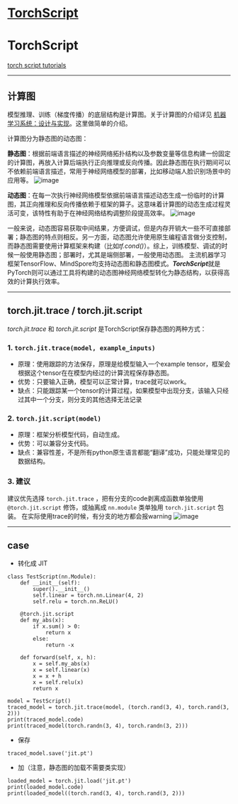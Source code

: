# [TorchScript](https://github.com/iLovEing/notebook/issues/35)

# TorchScript
[torch script tutorials](https://pytorch.org/docs/stable/jit.html)

---

## 计算图
模型推理、训练（梯度传播）的底层结构是计算图。关于计算图的介绍详见 [机器学习系统：设计与实现](https://openmlsys.github.io/chapter_computational_graph/index.html)。这里做简单的介绍。

计算图分为静态图的动态图：

**静态图**：根据前端语言描述的神经网络拓扑结构以及参数变量等信息构建一份固定的计算图，再放入计算后端执行正向推理或反向传播。因此静态图在执行期间可以不依赖前端语言描述，常用于神经网络模型的部署，比如移动端人脸识别场景中的应用等。
![image](https://github.com/user-attachments/assets/a1877fcb-16bc-465d-9c73-30c79c73a942)

**动态图**：在每一次执行神经网络模型依据前端语言描述动态生成一份临时的计算图，其正向推理和反向传播依赖于框架的算子。这意味着计算图的动态生成过程灵活可变，该特性有助于在神经网络结构调整阶段提高效率。
![image](https://github.com/user-attachments/assets/e7e37366-5ff5-47aa-b249-48b2fdae78f0)

一般来说，动态图容易获取中间结果，方便调试，但是内存开销大一些不可直接部署；静态图的特点则相反。另一方面，动态图允许使用原生编程语言做分支控制，而静态图需要使用计算框架来构建（比如*tf.cond()*）。综上，训练模型、调试的时候一般使用静态图；部署时，尤其是端侧部署，一般使用动态图。
主流机器学习框架TensorFlow、MindSpore均支持动态图和静态图模式。***TorchScript***就是PyTorch则可以通过工具将构建的动态图神经网络模型转化为静态结构，以获得高效的计算执行效率。

---

## torch.jit.trace / torch.jit.script
*torch.jit.trace* 和 *torch.jit.script* 是TorchScript保存静态图的两种方式：
### 1. `torch.jit.trace(model, example_inputs)`
- 原理：使用跟踪的方法保存，原理是给模型输入一个example tensor，框架会根据这个tensor在在模型内经过的计算流程保存静态图。
- 优势：只要输入正确，模型可以正常计算，trace就可以work。
- 缺点：只能跟踪某一个tensor的计算过程，如果模型中出现分支，该输入只经过其中一个分支，则分支的其他选择无法记录

### 2.  `torch.jit.script(model)`
- 原理：框架分析模型代码，自动生成。
- 优势：可以兼容分支代码。
- 缺点：兼容性差，不是所有python原生语言都能“翻译”成功，只能处理常见的数据结构。

### 3. 建议
建议优先选择 `torch.jit.trace` ，把有分支的code剥离成函数单独使用 `@torch.jit.script` 修饰，或抽离成 `nn.module` 类单独用 `torch.jit.script` 包装。
在实际使用trace的时候，有分支的地方都会报warning
![image](https://github.com/user-attachments/assets/4a15319a-0a47-46cb-a387-b6eba9ee1299)


---

## case
- 转化成 JIT
```
class TestScript(nn.Module):
    def __init__(self):
        super().__init__()
        self.linear = torch.nn.Linear(4, 2)
        self.relu = torch.nn.ReLU()

    @torch.jit.script
    def my_abs(x):
        if x.sum() > 0:
            return x
        else:
            return -x

    def forward(self, x, h):
        x = self.my_abs(x)
        x = self.linear(x)
        x = x + h
        x = self.relu(x)
        return x

model = TestScript()
traced_model = torch.jit.trace(model, (torch.rand(3, 4), torch.rand(3, 2)))
print(traced_model.code)
print(traced_model(torch.randn(3, 4), torch.randn(3, 2)))
```

- 保存
```
traced_model.save('jit.pt')
```

- 加（注意，静态图的加载不需要类实现）
```
loaded_model = torch.jit.load('jit.pt')
print(loaded_model.code)
print(loaded_model((torch.rand(3, 4), torch.rand(3, 2)))
```